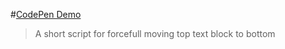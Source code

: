 #[CodePen Demo](http://codepen.io/ElenRoze/pen/VPPgMY)
> A short script for forcefull moving top text block to bottom
